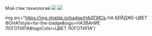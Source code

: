 Мой стек технологий
<img src="https://img.shields.io/badge/JavaScript-JavaScript-blue" />
<img src="https://img.shields.io/badge/any_text-you_like-blue&logo=JavaScript&logoColor=yellow" />

img src="https://img.shields.io/badge/НАДПИСЬ НА БЕЙДЖЕ-ЦВЕТ ФОНА?style=for-the-badge&logo=НАЗВАНИЕ ЛОГОТИПА&logoColor=ЦВЕТ ЛОГОТИПА"/
